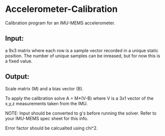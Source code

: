 # Accelerometer-Calibration
Calibration program for an IMU-MEMS accelerometer. 

## Input:
a 9x3 matrix where each row is a sample vector recorded in a unique static position. The number of unique samples can be inreased, but for now this is a fixed value. 

## Output: 
Scale matrix (M) and a bias vector (B). 

To apply the calibration solve A = M*(V-B) where V is a 3x1 vector of the x,y,z measurements taken from the IMU. 

NOTE: Input should be converted to g's before running the solver. Refer to your IMU-MEMS spec sheet for this info. 

Error factor should be calcualted using chi^2. 
